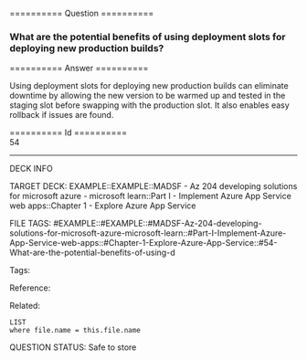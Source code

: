 ========== Question ==========  

### What are the potential benefits of using deployment slots for deploying new production builds?  

========== Answer ==========  

Using deployment slots for deploying new production builds can eliminate
downtime by allowing the new version to be warmed up and tested in the staging
slot before swapping with the production slot. It also enables easy rollback if
issues are found.

========== Id ==========  
54

---

DECK INFO

TARGET DECK: EXAMPLE::EXAMPLE::MADSF - Az 204 developing solutions for microsoft azure - microsoft learn::Part I - Implement Azure App Service web apps::Chapter 1 - Explore Azure App Service

FILE TAGS: #EXAMPLE::#EXAMPLE::#MADSF-Az-204-developing-solutions-for-microsoft-azure-microsoft-learn::#Part-I-Implement-Azure-App-Service-web-apps::#Chapter-1-Explore-Azure-App-Service::#54-What-are-the-potential-benefits-of-using-d

Tags:

Reference:

Related:

```dataview
LIST
where file.name = this.file.name
```
QUESTION STATUS: Safe to store

